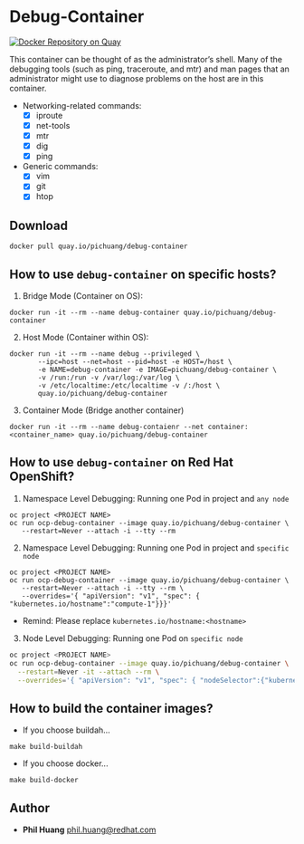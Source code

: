 # Debug-Container

[![Docker Repository on Quay](https://quay.io/repository/pichuang/debug-container/status "Docker Repository on Quay")](https://quay.io/repository/pichuang/debug-container)

This container can be thought of as the administrator’s shell. Many of the debugging tools (such as ping, traceroute, and mtr) and man pages that an administrator might use to diagnose problems on the host are in this container.

- Networking-related commands:
  - [x] iproute
  - [x] net-tools
  - [x] mtr
  - [x] dig
  - [x] ping
- Generic commands:
  - [x] vim
  - [x] git
  - [x] htop

## Download
```
docker pull quay.io/pichuang/debug-container
```

## How to use `debug-container` on specific hosts?

1. Bridge Mode (Container on OS):
```
docker run -it --rm --name debug-container quay.io/pichuang/debug-container
```

2. Host Mode (Container within OS):
```
docker run -it --rm --name debug --privileged \
       --ipc=host --net=host --pid=host -e HOST=/host \
       -e NAME=debug-container -e IMAGE=pichuang/debug-container \
       -v /run:/run -v /var/log:/var/log \
       -v /etc/localtime:/etc/localtime -v /:/host \
       quay.io/pichuang/debug-container
```

3. Container Mode (Bridge another container)
```
docker run -it --rm --name debug-contaienr --net container:<container_name> quay.io/pichuang/debug-container
```


## How to use `debug-container` on Red Hat OpenShift?

1. Namespace Level Debugging: Running one Pod in project and `any node`
```
oc project <PROJECT NAME>
oc run ocp-debug-container --image quay.io/pichuang/debug-container \
   --restart=Never --attach -i --tty --rm
```

2. Namespace Level Debugging: Running one Pod in project and `specific node`
```
oc project <PROJECT NAME>
oc run ocp-debug-container --image quay.io/pichuang/debug-container \
   --restart=Never --attach -i --tty --rm \
   --overrides='{ "apiVersion": "v1", "spec": { "kubernetes.io/hostname":"compute-1"}}}'
```
- Remind: Please replace `kubernetes.io/hostname:<hostname>`

3. Node Level Debugging: Running one Pod on `specific node`

```bash
oc project <PROJECT NAME>
oc run ocp-debug-container --image quay.io/pichuang/debug-container \
  --restart=Never -it --attach --rm \
  --overrides='{ "apiVersion": "v1", "spec": { "nodeSelector":{"kubernetes.io/hostname":"compute-1"}, "hostNetwork": true}}'
```

## How to build the container images?
- If you choose buildah...
```
make build-buildah
```

- If you choose docker...
```
make build-docker
```


## Author
* **Phil Huang** <phil.huang@redhat.com>

